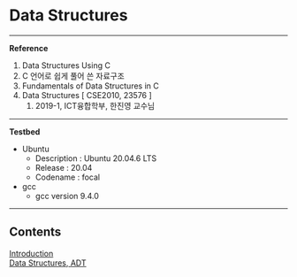# Data Structures

---

**Reference**

1. Data Structures Using C
2. C 언어로 쉽게 풀어 쓴 자료구조
3. Fundamentals of Data Structures in C
4. Data Structures [ CSE2010, 23576 ]
    1. 2019-1, ICT융합학부, 한진영 교수님

---

**Testbed**

- Ubuntu
    - Description : Ubuntu 20.04.6 LTS
    - Release : 20.04
    - Codename :  focal
- gcc
    - gcc version 9.4.0

---

## Contents
[Introduction](./note/DS00_Introduction.md) <br>
[Data Structures, ADT](./note/DS01_Data_Structures_ADT.md) <br>

